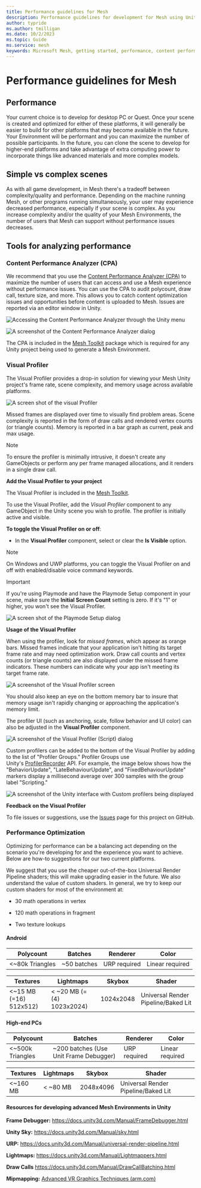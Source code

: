 ```yaml
---
title: Performance guidelines for Mesh
description: Performance guidelines for development for Mesh using Unity.
author: typride
ms.author: tmilligan
ms.date: 10/2/2023
ms.topic: Guide
ms.service: mesh
keywords: Microsoft Mesh, getting started, performance, content performance analzyer, visual profile, stats
---
```


# Performance guidelines for Mesh

## Performance

Your current choice is to develop for desktop PC or Quest. Once your scene is created and optimized for either of these platforms, it will
generally be easier to build for other platforms that may become available in the future. Your Environment will be performant and you can
maximize the number of possible participants. In the future, you can clone the scene to develop for higher-end platforms and take advantage
of extra computing power to incorporate things like advanced materials and more complex models.

## Simple vs complex scenes

As with all game development, in Mesh there's a tradeoff between complexity/quality and performance. Depending on the machine running
Mesh, or other programs running simultaneously, your user may experience decreased performance, especially if your scene is complex. As you
increase complexity and/or the quality of your Mesh Environments, the number of users that Mesh can support without performance issues decreases.

## Tools for analyzing performance

### Content Performance Analyzer (CPA)

We recommend that you use the [Content Performance Analyzer (CPA)](./cpa.md) to maximize the number of users that can access and use a Mesh experience 
without performance issues. You can use the CPA to audit polycount, draw call, texture size, and more. This allows you to catch content
optimization issues and opportunities before content is uploaded to Mesh. Issues are reported via an editor window in Unity.

![Accessing the Content Performance Analyzer through the Unity menu](../../media/3d-design-performance-guide/image002.png)

![A screenshot of the Content Performance Analyzer dialog](../../media/3d-design-performance-guide/image003.png)

The CPA is included in the [Mesh Toolkit](../development-overview.md#develop-in-unity-with-mesh-toolkit) package which is required for any Unity project being used to generate a Mesh Environment.

### Visual Profiler

The Visual Profiler provides a drop-in solution for viewing your Mesh Unity project's frame rate, scene complexity, and memory
usage across available platforms.

![A screen shot of the visual Profiler](../../media/3d-design-performance-guide/image004.png)

Missed frames are displayed over time to visually find problem areas. Scene complexity is reported in the form of draw calls and rendered
vertex counts (or triangle counts). Memory is reported in a bar graph as current, peak and max usage.

>[!Note] 
>To ensure the profiler is minimally intrusive, it doesn't create any GameObjects or perform any per frame managed allocations, and it renders in a single draw call.

**Add the Visual Profiler to your project**

The Visual Profiler is included in the [Mesh Toolkit](../development-overview.md#develop-in-unity-with-mesh-toolkit).

To use the Visual Profiler, add the *Visual Profiler* component to any GameObject in the Unity scene you wish to profile. The profiler is initially active and visible.

**To toggle the Visual Profiler on or off**:
- In the **Visual Profiler** component, select or clear the **Is Visible** option.

>[!Note] 
>On Windows and UWP platforms, you can toggle the Visual Profiler on and off with enabled/disable voice command keywords.

> [!IMPORTANT]
> If you're using Playmode and have the Playmode Setup component in your scene, make sure the **Initial Screen Count** setting is zero. If it's "1" or higher, you won't see the Visual Profiler.

 ![A screen shot of the Playmode Setup dialog](../../media/debug-and-optimize/001-playmode-count-one.png)

**Usage of the Visual Profiler**

When using the profiler, look for *missed frames*, which appear as orange bars. Missed frames indicate that your application isn't hitting its
target frame rate and may need optimization work. Draw call counts and vertex counts (or triangle counts) are also displayed under the missed
frame indicators. These numbers can indicate why your app isn't meeting its target frame rate.

![A screenshot of the Visual Profiler screen](../../media/3d-design-performance-guide/image006.png)

You should also keep an eye on the bottom memory bar to insure that memory usage isn't rapidly changing or approaching the application's memory limit.

The profiler UI (such as anchoring, scale, follow behavior and UI color) can also be adjusted in the **Visual Profiler** component.

![A screenshot of the Visual Profiler (Script) dialog](../../media/3d-design-performance-guide/image007.png)

Custom profilers can be added to the bottom of the Visual Profiler by adding to the list of "Profiler Groups." Profiler Groups use Unity's [ProfilerRecorder](https://docs.unity3d.com/ScriptReference/Unity.Profiling.ProfilerRecorder.html) API. For example, the image below shows how the "BehaviorUpdate", "LateBehaviourUpdate", and "FixedBehaviourUpdate" markers display a millisecond average over 300 samples with the group label "Scripting."

![A screenshot of the Unity interface with Custom profilers being displayed](../../media/3d-design-performance-guide/image008.png)

**Feedback on the Visual Profiler**

To file issues or suggestions, use the [Issues](https://github.com/Microsoft/VisualProfiler/issues) page for this project on GitHub.

### Performance Optimization

Optimizing for performance can be a balancing act depending on the scenario you're developing for and the experience you want to achieve.
Below are how-to suggestions for our two current platforms.

We suggest that you use the cheaper out-of-the-box Universal Render Pipeline shaders; this will make upgrading easier in the future. We also
understand the value of custom shaders. In general, we try to keep our custom shaders for most of the environment at:

- 30 math operations in vertex

- 120 math operations in fragment

- Two texture lookups

#### Android

|Polycount           |Batches             | Renderer         | Color                  |
|--------------------|--------------------|------------------|------------------------|
| <~80k Triangles    |  ~50 batches       |  URP required    |     Linear required    |

|Textures          |Lightmaps             | Skybox           | Shader                  |
|--------------------|--------------------|------------------|------------------------|
| <~15 MB (=16) 512x512)  |  < ~20 MB (=(4) 1023x2024)       |  1024x2048    |     Universal Render Pipeline/Baked Lit    |

#### High-end PCs

|Polycount           |Batches             | Renderer         | Color                  |
|--------------------|--------------------|------------------|------------------------|
| <~500k Triangles    |  ~200 batches  (Use Unit Frame Debugger)    |  URP required    |     Linear required    |

|Textures          |Lightmaps             | Skybox           | Shader                  |
|--------------------|--------------------|------------------|------------------------|
| <~160 MB   |  < ~80 MB        |  2048x4096    |     Universal Render Pipeline/Baked Lit    |

#### Resources for developing advanced Mesh Environments in Unity

**Frame Debugger:** <https://docs.unity3d.com/Manual/FrameDebugger.html>

**Unity Sky:** <https://docs.unity3d.com/Manual/sky.html>

**URP:** <https://docs.unity3d.com/Manual/universal-render-pipeline.html>

**Lightmaps:** <https://docs.unity3d.com/Manual/Lightmappers.html>

**Draw Calls** <https://docs.unity3d.com/Manual/DrawCallBatching.html>

**Mipmapping:** [Advanced VR Graphics Techniques
(arm.com)](https://developer.arm.com/documentation/102073/0100/Mipmapping)
